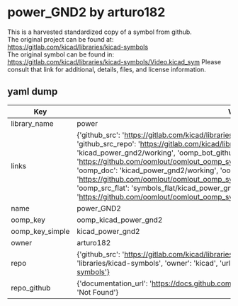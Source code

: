 # power_GND2 by arturo182  
This is a harvested standardized copy of a symbol from github.  
The original project can be found at:  
https://gitlab.com/kicad/libraries/kicad-symbols  
The original symbol can be found in:
https://gitlab.com/kicad/libraries/kicad-symbols/Video.kicad_sym
Please consult that link for additional, details, files, and license information.  
## yaml dump  
| Key | Value |  
| --- | --- |  
| library_name | power |  
| links | {'github_src': 'https://gitlab.com/kicad/libraries/kicad-symbols/Video.kicad_sym', 'github_src_repo': 'https://gitlab.com/kicad/libraries/kicad-symbols', 'oomp_bot': 'kicad_power_gnd2/working', 'oomp_bot_github': 'https://github.com/oomlout/oomlout_oomp_symbol_bot/tree/main/kicad_power_gnd2/working', 'oomp_doc': 'kicad_power_gnd2/working', 'oomp_doc_github': 'https://github.com/oomlout/oomlout_oomp_symbol_doc/tree/main/kicad_power_gnd2/working', 'oomp_src_flat': 'symbols_flat/kicad_power_gnd2/working', 'oomp_src_flat_github': 'https://github.com/oomlout/oomlout_oomp_symbol_src/tree/main/kicad_power_gnd2/working'} |  
| name | power_GND2 |  
| oomp_key | oomp_kicad_power_gnd2 |  
| oomp_key_simple | kicad_power_gnd2 |  
| owner | arturo182 |  
| repo | {'github_src': 'https://gitlab.com/kicad/libraries/kicad-symbols/Video.kicad_sym', 'name': 'libraries/kicad-symbols', 'owner': 'kicad', 'url': 'https://gitlab.com/kicad/libraries/kicad-symbols'} |  
| repo_github | {'documentation_url': 'https://docs.github.com/rest/repos/repos#get-a-repository', 'message': 'Not Found'} |  

